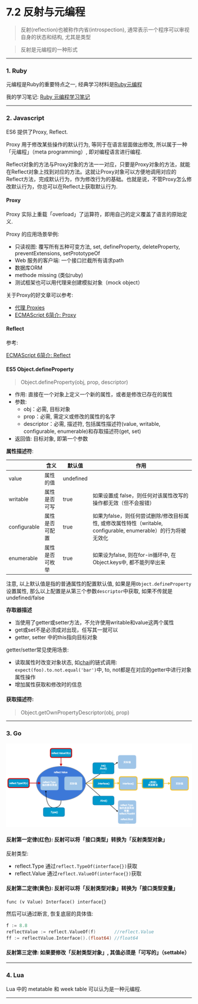 # 7.2 反射与元编程

> 反射(reflection)也被称作内省(introspection), 通常表示一个程序可以审视自身的状态和结构, 尤其是类型

> 反射是元编程的一种形式

---

### 1. Ruby

元编程是Ruby的重要特点之一, 经典学习材料是[Ruby元编程](https://book.douban.com/subject/26575429/)

我的学习笔记: [Ruby 元编程学习笔记](https://zhongfox.github.io/2013/03/17/ruby-metaprograming/)

---

### 2. Javascript

ES6 提供了Proxy, Reflect.

Proxy 用于修改某些操作的默认行为, 等同于在语言层面做出修改, 所以属于一种「元编程」（meta programming）, 即对编程语言进行编程.

Reflect对象的方法与Proxy对象的方法一一对应，只要是Proxy对象的方法，就能在Reflect对象上找到对应的方法。这就让Proxy对象可以方便地调用对应的Reflect方法，完成默认行为，作为修改行为的基础。也就是说，不管Proxy怎么修改默认行为，你总可以在Reflect上获取默认行为.

#### Proxy

Proxy 实际上重载「overload」了运算符，即用自己的定义覆盖了语言的原始定义.

Proxy 的应用场景举例:

* 只读视图: 覆写所有五种可变方法, set, defineProperty, deleteProperty, preventExtensions, setPrototypeOf
* Web 服务的客户端: 一个接口拦截所有请求path
* 数据库ORM
* methode missing (类似ruby)
* 测试框架也可以用代理来创建模拟对象（mock object）

关于Proxy的好文章可以参考:

* [代理 Proxies](http://www.infoq.com/cn/articles/es6-in-depth-proxies-and-reflect/)
* [ECMAScript 6简介: Proxy](http://es6.ruanyifeng.com/#docs/proxy)

#### Reflect

参考:

[ECMAScript 6简介: Reflect](http://es6.ruanyifeng.com/#docs/reflect)

#### ES5 Object.defineProperty

> Object.defineProperty(obj, prop, descriptor)

* 作用: 直接在一个对象上定义一个新的属性，或者是修改已存在的属性
* 参数:
  * obj：必需, 目标对象
  * prop：必需, 需定义或修改的属性的名字
  * descriptor：必需, 描述符, 包括属性描述符(value, writable, configurable, enumerable)和存取描述符(get, set)
* 返回值: 目标对象, 即第一个参数

**属性描述符**:

|              | 含义           | 默认值    | 作用                                                                                                           |
|--------------|----------------|-----------|----------------------------------------------------------------------------------------------------------------|
| value        | 属性的值       | undefined |                                                                                                                |
| writable     | 属性是否可写   | true      | 如果设置成 false，则任何对该属性改写的操作都无效（但不会报错）                                                 |
| configurable | 属性是否可配置 | true      | 如果为false，则任何尝试删除/修改目标属性, 或修改属性特性（writable, configurable, enumerable）的行为将被无效化 |
| enumerable   | 属性是否可枚举 | true      | 如果设为false, 则在for-in循环中, 在Object.keys中, 都不能列举出来                                               |

注意, 以上默认值是指的普通属性的配置默认值, 如果是用`Object.defineProperty` 设置属性, 那么以上配置是从第三个参数`descriptor`中获取, 如果不传就是undefined/false

**存取器描述**

* 当使用了getter或setter方法，不允许使用writable和value这两个属性
* get或set不是必须成对出现，任写其一就可以
* getter, setter 中的this指向目标对象

getter/setter常见使用场景:

* 读取属性时改变对象状态, 如[chai](http://chaijs.com/)的链式调用: `expect(foo).to.not.equal('bar')`中, to, not都是在对应的getter中进行对象属性操作
* 增加属性获取和修改时的信息

#### 获取描述符:

> Object.getOwnPropertyDescriptor(obj, prop)

---

### 3. Go

![反射三定律](/images/reflection.png)

#### 反射第一定律(红色): 反射可以将「接口类型」转换为「反射类型对象」

反射类型:
* reflect.Type 通过`reflect.TypeOf(interface{})`获取
* reflect.Value 通过`reflect.ValueOf(interface{})`获取

#### 反射第二定律(黄色): 反射可以将「反射类型对象」转换为「接口类型变量」

`func (v Value) Interface() interface{}`

然后可以通过断言, 恢复底层的具体值:

```go
f := 8.8
reflectValue := reflect.ValueOf(f)       //reflect.Value
ff := reflectValue.Interface().(float64) //float64
```

#### 反射第三定律: 如果要修改「反射类型对象」, 其值必须是「可写的」（settable）

---

### 4. Lua

Lua 中的 metatable 和 week table 可以认为是一种元编程. <!--todo-->

---
